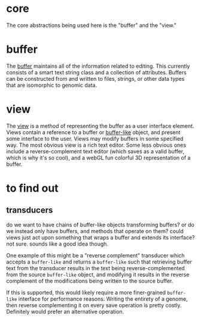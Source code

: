 core
====

The core abstractions being used here is the "buffer" and the "view."

# buffer

The [buffer](../core/buffer.coffee) maintains all of the information related to editing. This currently consists of a smart text string class and a collection of attributes. Buffers can be constructed from and written to files, strings, or other data types that are isomorphic to genomic data.

# view

The [view](../core/view.coffee) is a method of representing the buffer as a user interface element. Views contain a reference to a buffer or [buffer-like](#transducers) object, and present some interface to the user. Views may modify buffers in some specified way. The most obvious view is a rich text editor. Some less obvious ones include a reverse-complement text editor (which saves as a valid buffer, which is why it's so cool), and a webGL fun colorful 3D representation of a buffer.

# to find out
## transducers
do we want to have chains of buffer-like objects transforming buffers? or do we instead only have buffers, and methods that operate on them? could views just act upon something that wraps a buffer and extends its interface? not sure. sounds like a good idea though.

One example of this might be a "reverse complement" transducer which accepts a `buffer-like` and returns a `buffer-like` such that retrieving buffer text from the transducer results in the text being reverse-complemented from the source `buffer-like` object, and modifying it results in the reverse complement of the modifications being written to the source buffer.

If this is supported, this would likely require a more finer-grained `buffer-like` interface for performance reasons. Writing the entirety of a genome, then reverse complementing it on every save operation is pretty costly. Definitely would prefer an alternative operation.
